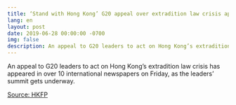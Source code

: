 ```yaml
---
title: ‘Stand with Hong Kong’ G20 appeal over extradition law crisis appears in over 10 int’l newspapers
lang: en
layout: post
date: 2019-06-28 00:00:00 -0700
img: false
description: An appeal to G20 leaders to act on Hong Kong’s extradition law crisis has appeared in over 10 international newspapers on Friday, as the leaders’ summit gets underway.
---
```


An appeal to G20 leaders to act on Hong Kong’s extradition law crisis has appeared in over 10 international newspapers on Friday, as the leaders’ summit gets underway.

[Source: HKFP](https://www.hongkongfp.com/2019/06/28/stand-hong-kong-g20-appeal-extradition-law-crisis-appears-10-intl-newspapers/)